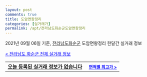 ```yaml
---
layout: post
comments: true
title: 도암면왕정리
categories: [실거래가]
permalink: /apt/전라남도화순군도암면왕정리
---
```


2021년 09월 06일 기준, <a href="/apt/전라남도화순군">전라남도화순군</a> 도암면왕정리 한달간 실거래 정보

<a style="color: blue;" href="/apt/전라남도화순군">< 전라남도 화순군 전체 실거래 정보</a>
<!---- start ---->
<table>
  <tr>
    <td colspan="4" style="font-weight: bold;"><a href="/apt/전라남도화순군도암면왕정리{name_without_space}">오늘 등록된 실거래 정보가 없습니다</a> &nbsp;&nbsp;&nbsp; <a style="color: blue; font-size: smaller;" href="/apt/전라남도화순군도암면왕정리{name_without_space}">면적별 최고가 ></a></td>
  </tr>
    
</table>
<!---- end ---->
    